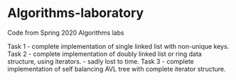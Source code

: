 # Algorithms-laboratory
Code from Spring 2020 Algorithms labs


Task 1 - complete implementation of single linked list with non-unique keys.
Task 2 - complete implementation of doubly linked list or ring data structure, using iterators. - sadly lost to time.
Task 3 - complete implementation of self balancing AVL tree with complete iterator structure.
